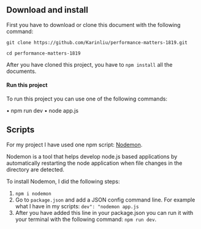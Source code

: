 ## Download and install
First you have to download or clone this document with the following command:

```
git clone https://github.com/Karinliu/performance-matters-1819.git

cd performance-matters-1819
```

After you have cloned this project, you have to `npm install` all the documents.


#### Run this project
To run this project you can use one of the following commands:

• npm run dev
• node app.js


## Scripts
For my project I have used one npm script: [Nodemon](https://www.npmjs.com/package/nodemon).

Nodemon is a tool that helps develop node.js based applications by automatically restarting the node application when file changes in the directory are detected.

To install Nodemon, I did the following steps:

1. `npm i nodemon`
2. Go to `package.json` and add a JSON config command line. For example what I have in my scripts: `dev": "nodemon app.js`
3. After you have added this line in your package.json you can run it with your terminal with the following command: `npm run dev`.






